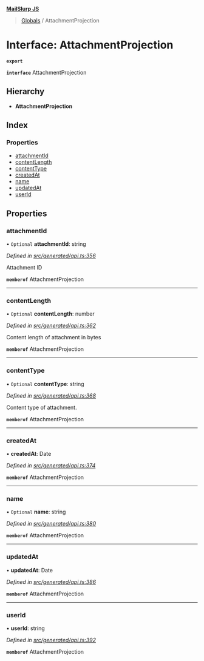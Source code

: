 **[MailSlurp JS](../README.md)**

> [Globals](../README.md) / AttachmentProjection

# Interface: AttachmentProjection

**`export`** 

**`interface`** AttachmentProjection

## Hierarchy

* **AttachmentProjection**

## Index

### Properties

* [attachmentId](attachmentprojection.md#attachmentid)
* [contentLength](attachmentprojection.md#contentlength)
* [contentType](attachmentprojection.md#contenttype)
* [createdAt](attachmentprojection.md#createdat)
* [name](attachmentprojection.md#name)
* [updatedAt](attachmentprojection.md#updatedat)
* [userId](attachmentprojection.md#userid)

## Properties

### attachmentId

• `Optional` **attachmentId**: string

*Defined in [src/generated/api.ts:356](https://github.com/mailslurp/mailslurp-client/blob/85c640b/src/generated/api.ts#L356)*

Attachment ID

**`memberof`** AttachmentProjection

___

### contentLength

• `Optional` **contentLength**: number

*Defined in [src/generated/api.ts:362](https://github.com/mailslurp/mailslurp-client/blob/85c640b/src/generated/api.ts#L362)*

Content length of attachment in bytes

**`memberof`** AttachmentProjection

___

### contentType

• `Optional` **contentType**: string

*Defined in [src/generated/api.ts:368](https://github.com/mailslurp/mailslurp-client/blob/85c640b/src/generated/api.ts#L368)*

Content type of attachment.

**`memberof`** AttachmentProjection

___

### createdAt

•  **createdAt**: Date

*Defined in [src/generated/api.ts:374](https://github.com/mailslurp/mailslurp-client/blob/85c640b/src/generated/api.ts#L374)*

**`memberof`** AttachmentProjection

___

### name

• `Optional` **name**: string

*Defined in [src/generated/api.ts:380](https://github.com/mailslurp/mailslurp-client/blob/85c640b/src/generated/api.ts#L380)*

**`memberof`** AttachmentProjection

___

### updatedAt

•  **updatedAt**: Date

*Defined in [src/generated/api.ts:386](https://github.com/mailslurp/mailslurp-client/blob/85c640b/src/generated/api.ts#L386)*

**`memberof`** AttachmentProjection

___

### userId

•  **userId**: string

*Defined in [src/generated/api.ts:392](https://github.com/mailslurp/mailslurp-client/blob/85c640b/src/generated/api.ts#L392)*

**`memberof`** AttachmentProjection
